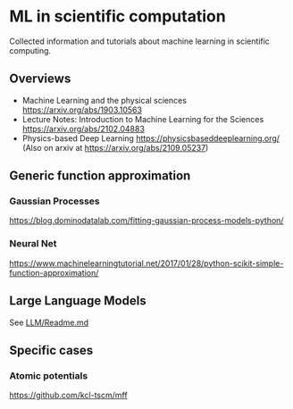 # ML in scientific computation
Collected information and tutorials about machine learning in scientific computing.

## Overviews
* Machine Learning and the physical sciences  https://arxiv.org/abs/1903.10563
* Lecture Notes: Introduction to Machine Learning for the Sciences https://arxiv.org/abs/2102.04883
* Physics-based Deep Learning https://physicsbaseddeeplearning.org/  (Also on arxiv at https://arxiv.org/abs/2109.05237)



## Generic function approximation
### Gaussian Processes
https://blog.dominodatalab.com/fitting-gaussian-process-models-python/

### Neural Net
https://www.machinelearningtutorial.net/2017/01/28/python-scikit-simple-function-approximation/

## Large Language Models
See [LLM/Readme.md](LLM/Readme.md)

## Specific cases
### Atomic potentials

https://github.com/kcl-tscm/mff
